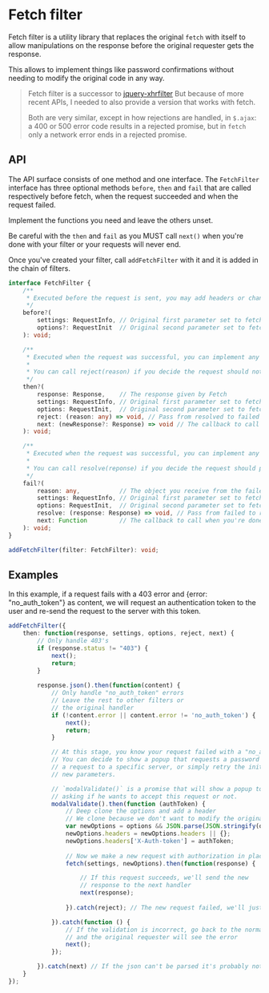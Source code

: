 # Fetch filter

Fetch filter is a utility library that replaces the original `fetch` with itself to allow manipulations on the response before the original requester gets the response.
 
This allows to implement things like password confirmations without needing to modify the original code in any way.

> Fetch filter is a successor to [jquery-xhrfilter](https://www.npmjs.com/package/jquery-xhrfilter)
> But because of more recent APIs, I needed to also provide a version that works with fetch.
>
> Both are very similar, except in how rejections are handled, in `$.ajax`: 
> a 400 or 500 error code results in a rejected promise, but in `fetch` only a network error
> ends in a rejected promise.

## API

The API surface consists of one method and one interface.
The `FetchFilter` interface has three optional methods `before`, `then` and `fail` that are called respectively before fetch, when the request succeeded and when the request failed.

Implement the functions you need and leave the others unset.

Be careful with the  `then` and `fail` as you MUST call `next()` when you're done with your filter or your requests will never end.

Once you've created your filter, call `addFetchFilter` with it and it is added in the chain of filters.

```typescript
interface FetchFilter {
    /**
     * Executed before the request is sent, you may add headers or change the options any way you want
     */
    before?(
        settings: RequestInfo, // Original first parameter set to fetch
        options?: RequestInit  // Original second parameter set to fetch
    ): void;

    /**
     * Executed when the request was successful, you can implement any logic here, even asynchronous.
     *
     * You can call reject(reason) if you decide the request should not pass.
     */
    then?(
        response: Response,    // The response given by Fetch
        settings: RequestInfo, // Original first parameter set to fetch
        options: RequestInit,  // Original second parameter set to fetch
        reject: (reason: any) => void, // Pass from resolved to failed for this promise
        next: (newResponse?: Response) => void // The callback to call when you're done with your business, you can optionally provide a new Response object here that will replace the original response
    ): void;

    /**
     * Executed when the request was successful, you can implement any logic here, even asynchronous.
     *
     * You can call resolve(reponse) if you decide the request should pass.
     */
    fail?(
        reason: any,           // The object you receive from the failed promise
        settings: RequestInfo, // Original first parameter set to fetch
        options: RequestInit,  // Original second parameter set to fetch
        resolve: (response: Response) => void, // Pass from failed to resolved for this request
        next: Function         // The callback to call when you're done with your business
    ): void;
}
```



```typescript
addFetchFilter(filter: FetchFilter): void;
```

## Examples

In this example, if a request fails with a 403 error and {error: "no_auth_token"} as content,
we will request an authentication token to the user and re-send the request to the server with this token.



```typescript
addFetchFilter({
    then: function(response, settings, options, reject, next) {
        // Only handle 403's
        if (response.status != "403") {
            next();
            return;
        }
        
        response.json().then(function(content) {
            // Only handle "no_auth_token" errors
            // Leave the rest to other filters or
            // the original handler
            if (!content.error || content.error != 'no_auth_token') {
                next();
                return;
            }

            // At this stage, you know your request failed with a "no_auth_token" error
            // You can decide to show a popup that requests a password from the user, do
            // a request to a specific server, or simply retry the initial request with
            // new parameters.

            // `modalValidate()` is a promise that will show a popup to the user 
            // asking if he wants to accept this request or not.
            modalValidate().then(function (authToken) {
                // Deep clone the options and add a header
                // We clone because we don't want to modify the original request
                var newOptions = options && JSON.parse(JSON.stringify(options)) || {};
                newOptions.headers = newOptions.headers || {};
                newOptions.headers['X-Auth-token'] = authToken;
        
                // Now we make a new request with authorization in place
                fetch(settings, newOptions).then(function(response) {

                    // If this request succeeds, we'll send the new
                    // response to the next handler
                    next(response);
                    
                }).catch(reject); // The new request failed, we'll just fail the full request

            }).catch(function () {
                // If the validation is incorrect, go back to the normal cycle of things 
                // and the original requester will see the error
                next();
            });

        }).catch(next) // If the json can't be parsed it's probably not for us, continue with the rest
    }
});
```
